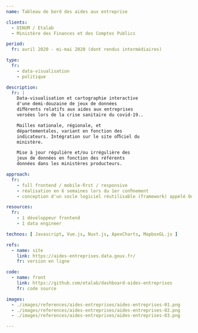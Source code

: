 ```yaml
---
name: Tableau de bord des aides aux entreprise

clients: 
  - DINUM / Etalab
  - Ministère des Finances et des Comptes Publics

period: 
  fr: avril 2020 - mi-mai 2020 (dont rendus intermédiaires)

type:
  fr:
    - data-visualisation 
    - politique

description:
  fr: |
    Data-visualisation et cartographie interactive 
    d'une demi-douzaine de jeux de données 
    diﬀérents relatifs aux aides aux entreprises 
    versées lors de la crise sanitaire du covid-19..

    Mailles nationale, régionale, et 
    départementales, variant en fonction des 
    indicateurs. Intégration sur le site oﬃciel du 
    ministère.

    Mise à jour régulière et/ou irrégulière des 
    jeux de données en fonction des référents 
    données dans les ministères producteurs.

approach:
  fr: 
    - full frontend / mobile-ﬁrst / responsive
    - réalisation en 6 semaines lors du 1er conﬁnement 
    - conception d'un socle logiciel réutilisable (framework) appelé Odamap

resources:
  fr: 
    - 1 développeur frontend 
    - 1 data engineer

technos: [ Javascript, Vue.js, Nuxt.js, ApexCharts, MapboxGL.js ]

refs:
  - name: site
    link: https://aides-entreprises.data.gouv.fr/
    fr: version en ligne

code:
  - name: front
    link: https://github.com/etalab/dashboard-aides-entreprises
    fr: code source

images:
  - ./images/references/aides-entreprises/aides-entreprises-01.png
  - ./images/references/aides-entreprises/aides-entreprises-02.png
  - ./images/references/aides-entreprises/aides-entreprises-03.png

---
```

